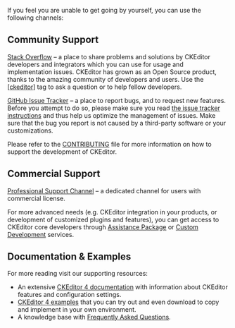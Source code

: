 If you feel you are unable to get going by yourself, you can use the following channels:

## Community Support

[Stack Overflow](https://stackoverflow.com/tags/ckeditor) – a place to share problems and solutions by CKEditor developers and integrators which you can use for usage and implementation issues. CKEditor has grown as an Open Source product, thanks to the amazing community of developers and users. Use the [[ckeditor](https://stackoverflow.com/tags/ckeditor)] tag to ask a question or to help fellow developers.

[GitHub Issue Tracker](https://github.com/ckeditor/ckeditor4/issues) – a place to report bugs, and to request new features. Before you attempt to do so, please make sure you read [the issue tracker instructions](https://ckeditor.com/docs/ckeditor4/latest/guide/dev_issues_tracker.html) and thus help us optimize the management of issues. Make sure that the bug you report is not caused by a third-party software or your customizations.

Please refer to the [CONTRIBUTING](https://github.com/ckeditor/ckeditor4/blob/master/.github/CONTRIBUTING.md) file for more information on how to support the development of CKEditor.

## Commercial Support

[Professional Support Channel](https://ckeditor.com/contact) – a dedicated channel for users with commercial license.

For more advanced needs (e.g. CKEditor integration in your products, or development of customized plugins and features), you can get access to CKEditor core developers through [Assistance Package](https://cksource.com/ckeditor/services#assistance) or [Custom Development](https://cksource.com/ckeditor/services#custom-development) services.
## Documentation & Examples

For more reading visit our supporting resources:

* An extensive [CKEditor 4 documentation](https://ckeditor.com/docs/ckeditor4) with information about CKEditor features and configuration settings.
* [CKEditor 4 examples](https://ckeditor.com/docs/ckeditor4/latest/examples/index.html) that you can try out and even download to copy and implement in your own environment.
* A knowledge base with [Frequently Asked Questions](https://support.ckeditor.com/hc/en-us/sections/115000842245-CKEditor-4-FAQ).
